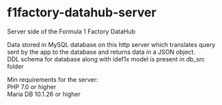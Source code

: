 # f1factory-datahub-server
Server side of the Formula 1 Factory DataHub 

Data stored in MySQL database on this http server which translates query sent by the app to the database and returns data in a JSON object.  
DDL schema for database along with idef1x model is present in db_src folder  

Min requirements for the server:  
PHP 7.0 or higher  
Maria DB 10.1.26 or higher
